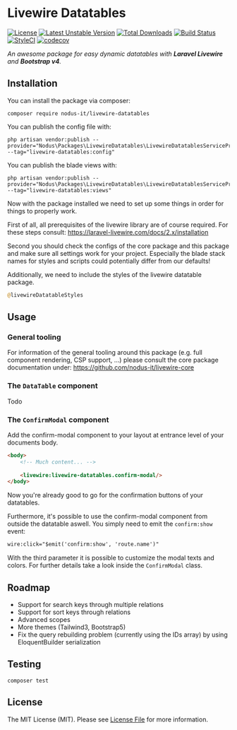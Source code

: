 # Livewire Datatables

[![License](https://poser.pugx.org/nodus-it/livewire-datatables/license)](//packagist.org/packages/nodus-it/livewire-datatables)
[![Latest Unstable Version](https://poser.pugx.org/nodus-it/livewire-datatables/v/unstable)](//packagist.org/packages/nodus-it/livewire-datatables)
[![Total Downloads](https://poser.pugx.org/nodus-it/livewire-datatables/downloads)](//packagist.org/packages/nodus-it/livewire-datatables)
[![Build Status](https://travis-ci.com/nodus-it/livewire-datatables.svg?branch=master)](https://travis-ci.com/nodus-it/livewire-datatables)
[![StyleCI](https://github.styleci.io/repos/311639565/shield?branch=master)](https://github.styleci.io/repos/311639565?branch=master)
[![codecov](https://codecov.io/gh/nodus-it/livewire-datatables/branch/master/graph/badge.svg)](https://codecov.io/gh/nodus-it/livewire-datatables)

_An awesome package for easy dynamic datatables with **Laravel Livewire** and **Bootstrap v4**._

## Installation
You can install the package via composer:
````
composer require nodus-it/livewire-datatables
````
You can publish the config file with:
````
php artisan vendor:publish --provider="Nodus\Packages\LivewireDatatables\LivewireDatatablesServiceProvider" --tag="livewire-datatables:config"
````
You can publish the blade views with:
````
php artisan vendor:publish --provider="Nodus\Packages\LivewireDatatables\LivewireDatatablesServiceProvider" --tag="livewire-datatables:views"
````

Now with the package installed we need to set up some things in order for things to properly work.

First of all, all prerequisites of the livewire library are of course required. For these steps consult: https://laravel-livewire.com/docs/2.x/installation

Second you should check the configs of the core package and this package and make sure all settings work for your project. Especially the blade stack names for styles and scripts could potentially differ from our defaults! 

Additionally, we need to include the styles of the livewire datatable package.
````php
@livewireDatatableStyles
````

## Usage
### General tooling
For information of the general tooling around this package (e.g. full component rendering, CSP support, ...) please consult the core package documentation under: https://github.com/nodus-it/livewire-core

### The ``DataTable`` component
Todo

### The ``ConfirmModal`` component
Add the confirm-modal component to your layout at entrance level of your documents body.
````html
<body>
    <!-- Much content... -->
    
    <livewire:livewire-datatables.confirm-modal/>
</body>
````
Now you're already good to go for the confirmation buttons of your datatables.

Furthermore, it's possible to use the confirm-modal component from outside the datatable aswell. You simply need to emit the ``confirm:show`` event:
````html
wire:click="$emit('confirm:show', 'route.name')"
````
With the third parameter it is possible to customize the modal texts and colors. For further details take a look inside the ``ConfirmModal`` class.

## Roadmap
- Support for search keys through multiple relations
- Support for sort keys through relations
- Advanced scopes
- More themes (Tailwind3, Bootstrap5)
- Fix the query rebuilding problem (currently using the IDs array) by using EloquentBuilder serialization

## Testing
````
composer test
````

## License
The MIT License (MIT). Please see [License File](LICENCE) for more information.
